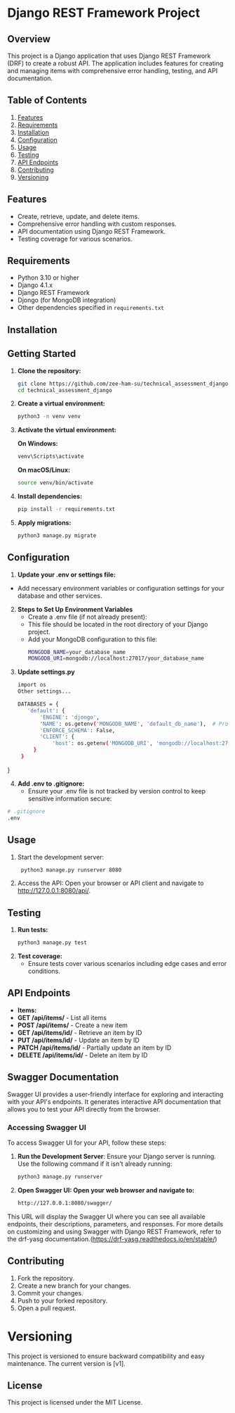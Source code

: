 # Django REST Framework Project

## Overview

This project is a Django application that uses Django REST Framework (DRF) to create a robust API. The application includes features for creating and managing items with comprehensive error handling, testing, and API documentation.

## Table of Contents

1. [Features](#features)
2. [Requirements](#requirements)
3. [Installation](#installation)
4. [Configuration](#configuration)
5. [Usage](#usage)
6. [Testing](#testing)
7. [API Endpoints](#api-endpoints)
8. [Contributing](#contributing)
9. [Versioning](#versioning)

## Features

- Create, retrieve, update, and delete items.
- Comprehensive error handling with custom responses.
- API documentation using Django REST Framework.
- Testing coverage for various scenarios.

## Requirements

- Python 3.10 or higher
- Django 4.1.x
- Django REST Framework
- Djongo (for MongoDB integration)
- Other dependencies specified in `requirements.txt`

## Installation 
## Getting Started

1. **Clone the repository:**

   ```bash
   git clone https://github.com/zee-ham-su/technical_assessment_django.git
   cd technical_assessment_django
   
2. **Create a virtual environment:**
   ```bash
   python3 -m venv venv
   
3. **Activate the virtual environment:**

   **On Windows:**
   ```bash
   venv\Scripts\activate
   ```
   **On macOS/Linux:**
   ```bash
   source venv/bin/activate
   ```
5. **Install dependencies:**
   ```bash
   pip install -r requirements.txt
   ```
6. **Apply migrations:**
   ```bash
   python3 manage.py migrate
   ```

## Configuration
1. **Update your .env or settings file:**
  - Add necessary environment variables or configuration settings for your       
    database and other services.
2. **Steps to Set Up Environment Variables**
   - Create a .env file (if not already present):
   - This file should be located in the root directory of your Django project.
   - Add your MongoDB configuration to this file:
     ```bash
     MONGODB_NAME=your_database_name
     MONGODB_URI=mongodb://localhost:27017/your_database_name
     ```
3. **Update settings.py**
   ```bash
   import os
   Other settings...

   DATABASES = {
      'default': {
          'ENGINE': 'djongo',
          'NAME': os.getenv('MONGODB_NAME', 'default_db_name'),  # Provide a    default name if the env var is not set
          'ENFORCE_SCHEMA': False,
          'CLIENT': {
              'host': os.getenv('MONGODB_URI', 'mongodb://localhost:27017/'),  #  Provide a default URI if the env var is not set
        }
    }
}

4. **Add .env to .gitignore:**
   - Ensure your .env file is not tracked by version control to keep sensitive 
     information secure:
 ```bash
 # .gitignore
 .env
```

## Usage
1. Start the development server:
   ```bash
    python3 manage.py runserver 8080
   ```
2. Access the API:
Open your browser or API client and navigate to http://127.0.0.1:8080/api/.

## Testing
1. **Run tests:**
   ```bash
   python3 manage.py test 
   ```
2. **Test coverage:**
   - Ensure tests cover various scenarios including edge cases and error 
     conditions.

## API Endpoints
  - **Items:**
  - **GET /api/items/** - List all items
  - **POST /api/items/** - Create a new item
  - **GET /api/items/id/** - Retrieve an item by ID
  - **PUT /api/items/id/** - Update an item by ID
  - **PATCH /api/items/id/** - Partially update an item by ID
  - **DELETE /api/items/id/** - Delete an item by ID

## Swagger Documentation

Swagger UI provides a user-friendly interface for exploring and interacting with your API's endpoints. It generates interactive API documentation that allows you to test your API directly from the browser.

### Accessing Swagger UI

To access Swagger UI for your API, follow these steps:

1. **Run the Development Server**: Ensure your Django server is running. Use the following command if it isn't already running:
   ```bash
   python3 manage.py runserver
2. **Open Swagger UI: Open your web browser and navigate to:**
   ```bash
   http://127.0.0.1:8080/swagger/
   ```
This URL will display the Swagger UI where you can see all available endpoints, their descriptions, parameters, and responses.
For more details on customizing and using Swagger with Django REST Framework, refer to the  drf-yasg documentation.(https://drf-yasg.readthedocs.io/en/stable/)

## Contributing
1. Fork the repository.
2. Create a new branch for your changes.
3. Commit your changes.
4. Push to your forked repository.
5. Open a pull request.

# Versioning
This project is versioned to ensure backward compatibility and easy maintenance. The current version is [v1].

## License
This project is licensed under the MIT License.
